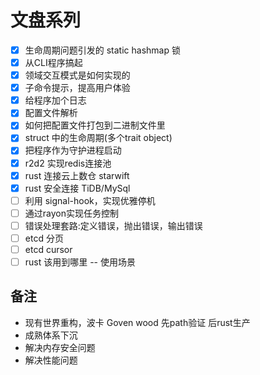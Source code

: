 # 文盘系列

- [x] 生命周期问题引发的 static hashmap 锁
- [x] 从CLI程序搞起
- [x] 领域交互模式是如何实现的
- [x] 子命令提示，提高用户体验
- [x] 给程序加个日志
- [x] 配置文件解析
- [x] 如何把配置文件打包到二进制文件里
- [x] struct 中的生命周期(多个trait object)
- [x] 把程序作为守护进程启动
- [x] r2d2 实现redis连接池
- [x] rust 连接云上数仓 starwift
- [x] rust 安全连接 TiDB/MySql
- [ ] 利用 signal-hook，实现优雅停机
- [ ] 通过rayon实现任务控制
- [ ] 错误处理套路:定义错误，抛出错误，输出错误
- [ ] etcd 分页
- [ ] etcd cursor
- [ ] rust 该用到哪里 -- 使用场景

## 备注

- 现有世界重构，波卡 Goven wood 先path验证 后rust生产
- 成熟体系下沉
- 解决内存安全问题
- 解决性能问题  